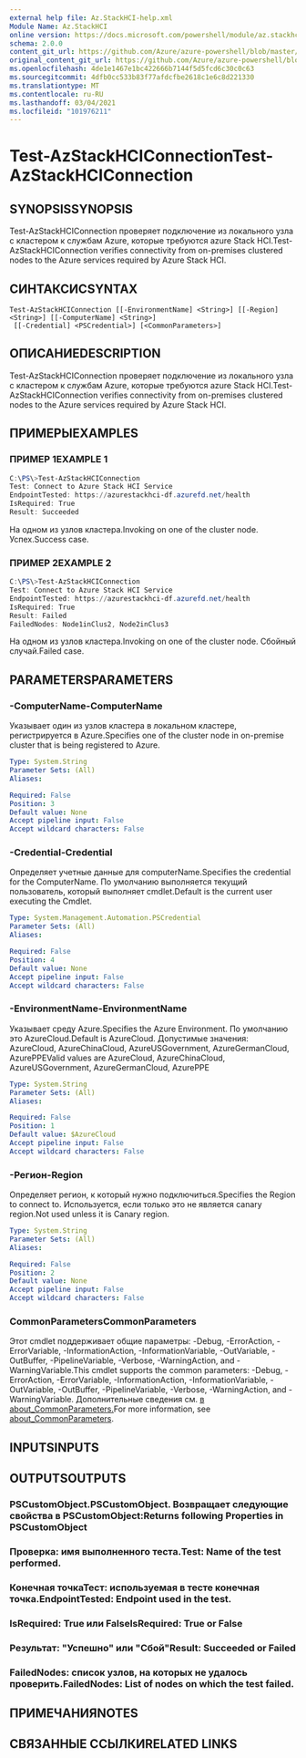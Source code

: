 ```yaml
---
external help file: Az.StackHCI-help.xml
Module Name: Az.StackHCI
online version: https://docs.microsoft.com/powershell/module/az.stackhci/test-azstackhciconnection
schema: 2.0.0
content_git_url: https://github.com/Azure/azure-powershell/blob/master/src/StackHCI/help/Test-AzStackHCIConnection.md
original_content_git_url: https://github.com/Azure/azure-powershell/blob/master/src/StackHCI/help/Test-AzStackHCIConnection.md
ms.openlocfilehash: 4de1e1467e1bc422666b7144f5d5fcd6c30c0c63
ms.sourcegitcommit: 4dfb0cc533b83f77afdcfbe2618c1e6c8d221330
ms.translationtype: MT
ms.contentlocale: ru-RU
ms.lasthandoff: 03/04/2021
ms.locfileid: "101976211"
---
```

# <span data-ttu-id="44a84-101">Test-AzStackHCIConnection</span><span class="sxs-lookup"><span data-stu-id="44a84-101">Test-AzStackHCIConnection</span></span>

## <span data-ttu-id="44a84-102">SYNOPSIS</span><span class="sxs-lookup"><span data-stu-id="44a84-102">SYNOPSIS</span></span>
<span data-ttu-id="44a84-103">Test-AzStackHCIConnection проверяет подключение из локального узла с кластером к службам Azure, которые требуются azure Stack HCI.</span><span class="sxs-lookup"><span data-stu-id="44a84-103">Test-AzStackHCIConnection verifies connectivity from on-premises clustered nodes to the Azure services required by Azure Stack HCI.</span></span>

## <span data-ttu-id="44a84-104">СИНТАКСИС</span><span class="sxs-lookup"><span data-stu-id="44a84-104">SYNTAX</span></span>

```
Test-AzStackHCIConnection [[-EnvironmentName] <String>] [[-Region] <String>] [[-ComputerName] <String>]
 [[-Credential] <PSCredential>] [<CommonParameters>]
```

## <span data-ttu-id="44a84-105">ОПИСАНИЕ</span><span class="sxs-lookup"><span data-stu-id="44a84-105">DESCRIPTION</span></span>
<span data-ttu-id="44a84-106">Test-AzStackHCIConnection проверяет подключение из локального узла с кластером к службам Azure, которые требуются azure Stack HCI.</span><span class="sxs-lookup"><span data-stu-id="44a84-106">Test-AzStackHCIConnection verifies connectivity from on-premises clustered nodes to the Azure services required by Azure Stack HCI.</span></span>

## <span data-ttu-id="44a84-107">ПРИМЕРЫ</span><span class="sxs-lookup"><span data-stu-id="44a84-107">EXAMPLES</span></span>

### <span data-ttu-id="44a84-108">ПРИМЕР 1</span><span class="sxs-lookup"><span data-stu-id="44a84-108">EXAMPLE 1</span></span>
```powershell
C:\PS\>Test-AzStackHCIConnection
Test: Connect to Azure Stack HCI Service
EndpointTested: https://azurestackhci-df.azurefd.net/health
IsRequired: True
Result: Succeeded
```
<span data-ttu-id="44a84-109">На одном из узлов кластера.</span><span class="sxs-lookup"><span data-stu-id="44a84-109">Invoking on one of the cluster node.</span></span> <span data-ttu-id="44a84-110">Успех.</span><span class="sxs-lookup"><span data-stu-id="44a84-110">Success case.</span></span>

### <span data-ttu-id="44a84-111">ПРИМЕР 2</span><span class="sxs-lookup"><span data-stu-id="44a84-111">EXAMPLE 2</span></span>
```powershell
C:\PS\>Test-AzStackHCIConnection
Test: Connect to Azure Stack HCI Service
EndpointTested: https://azurestackhci-df.azurefd.net/health
IsRequired: True
Result: Failed
FailedNodes: Node1inClus2, Node2inClus3
```
<span data-ttu-id="44a84-112">На одном из узлов кластера.</span><span class="sxs-lookup"><span data-stu-id="44a84-112">Invoking on one of the cluster node.</span></span> <span data-ttu-id="44a84-113">Сбойный случай.</span><span class="sxs-lookup"><span data-stu-id="44a84-113">Failed case.</span></span>

## <span data-ttu-id="44a84-114">PARAMETERS</span><span class="sxs-lookup"><span data-stu-id="44a84-114">PARAMETERS</span></span>

### <span data-ttu-id="44a84-115">-ComputerName</span><span class="sxs-lookup"><span data-stu-id="44a84-115">-ComputerName</span></span>
<span data-ttu-id="44a84-116">Указывает один из узлов кластера в локальном кластере, регистрируется в Azure.</span><span class="sxs-lookup"><span data-stu-id="44a84-116">Specifies one of the cluster node in on-premise cluster that is being registered to Azure.</span></span>

```yaml
Type: System.String
Parameter Sets: (All)
Aliases:

Required: False
Position: 3
Default value: None
Accept pipeline input: False
Accept wildcard characters: False
```

### <span data-ttu-id="44a84-117">-Credential</span><span class="sxs-lookup"><span data-stu-id="44a84-117">-Credential</span></span>
<span data-ttu-id="44a84-118">Определяет учетные данные для computerName.</span><span class="sxs-lookup"><span data-stu-id="44a84-118">Specifies the credential for the ComputerName.</span></span>
<span data-ttu-id="44a84-119">По умолчанию выполняется текущий пользователь, который выполняет cmdlet.</span><span class="sxs-lookup"><span data-stu-id="44a84-119">Default is the current user executing the Cmdlet.</span></span>

```yaml
Type: System.Management.Automation.PSCredential
Parameter Sets: (All)
Aliases:

Required: False
Position: 4
Default value: None
Accept pipeline input: False
Accept wildcard characters: False
```

### <span data-ttu-id="44a84-120">-EnvironmentName</span><span class="sxs-lookup"><span data-stu-id="44a84-120">-EnvironmentName</span></span>
<span data-ttu-id="44a84-121">Указывает среду Azure.</span><span class="sxs-lookup"><span data-stu-id="44a84-121">Specifies the Azure Environment.</span></span>
<span data-ttu-id="44a84-122">По умолчанию это AzureCloud.</span><span class="sxs-lookup"><span data-stu-id="44a84-122">Default is AzureCloud.</span></span>
<span data-ttu-id="44a84-123">Допустимые значения: AzureCloud, AzureChinaCloud, AzureUSGovernment, AzureGermanCloud, AzurePPE</span><span class="sxs-lookup"><span data-stu-id="44a84-123">Valid values are AzureCloud, AzureChinaCloud, AzureUSGovernment, AzureGermanCloud, AzurePPE</span></span>

```yaml
Type: System.String
Parameter Sets: (All)
Aliases:

Required: False
Position: 1
Default value: $AzureCloud
Accept pipeline input: False
Accept wildcard characters: False
```

### <span data-ttu-id="44a84-124">-Регион</span><span class="sxs-lookup"><span data-stu-id="44a84-124">-Region</span></span>
<span data-ttu-id="44a84-125">Определяет регион, к который нужно подключиться.</span><span class="sxs-lookup"><span data-stu-id="44a84-125">Specifies the Region to connect to.</span></span>
<span data-ttu-id="44a84-126">Используется, если только это не является canary region.</span><span class="sxs-lookup"><span data-stu-id="44a84-126">Not used unless it is Canary region.</span></span>

```yaml
Type: System.String
Parameter Sets: (All)
Aliases:

Required: False
Position: 2
Default value: None
Accept pipeline input: False
Accept wildcard characters: False
```

### <span data-ttu-id="44a84-127">CommonParameters</span><span class="sxs-lookup"><span data-stu-id="44a84-127">CommonParameters</span></span>
<span data-ttu-id="44a84-128">Этот cmdlet поддерживает общие параметры: -Debug, -ErrorAction, -ErrorVariable, -InformationAction, -InformationVariable, -OutVariable, -OutBuffer, -PipelineVariable, -Verbose, -WarningAction, and -WarningVariable.</span><span class="sxs-lookup"><span data-stu-id="44a84-128">This cmdlet supports the common parameters: -Debug, -ErrorAction, -ErrorVariable, -InformationAction, -InformationVariable, -OutVariable, -OutBuffer, -PipelineVariable, -Verbose, -WarningAction, and -WarningVariable.</span></span> <span data-ttu-id="44a84-129">Дополнительные сведения см. [в about_CommonParameters.](http://go.microsoft.com/fwlink/?LinkID=113216)</span><span class="sxs-lookup"><span data-stu-id="44a84-129">For more information, see [about_CommonParameters](http://go.microsoft.com/fwlink/?LinkID=113216).</span></span>

## <span data-ttu-id="44a84-130">INPUTS</span><span class="sxs-lookup"><span data-stu-id="44a84-130">INPUTS</span></span>

## <span data-ttu-id="44a84-131">OUTPUTS</span><span class="sxs-lookup"><span data-stu-id="44a84-131">OUTPUTS</span></span>

### <span data-ttu-id="44a84-132">PSCustomObject.</span><span class="sxs-lookup"><span data-stu-id="44a84-132">PSCustomObject.</span></span> <span data-ttu-id="44a84-133">Возвращает следующие свойства в PSCustomObject:</span><span class="sxs-lookup"><span data-stu-id="44a84-133">Returns following Properties in PSCustomObject</span></span>
### <span data-ttu-id="44a84-134">Проверка: имя выполненного теста.</span><span class="sxs-lookup"><span data-stu-id="44a84-134">Test: Name of the test performed.</span></span>
### <span data-ttu-id="44a84-135">Конечная точкаТест: используемая в тесте конечная точка.</span><span class="sxs-lookup"><span data-stu-id="44a84-135">EndpointTested: Endpoint used in the test.</span></span>
### <span data-ttu-id="44a84-136">IsRequired: True или False</span><span class="sxs-lookup"><span data-stu-id="44a84-136">IsRequired: True or False</span></span>
### <span data-ttu-id="44a84-137">Результат: "Успешно" или "Сбой"</span><span class="sxs-lookup"><span data-stu-id="44a84-137">Result: Succeeded or Failed</span></span>
### <span data-ttu-id="44a84-138">FailedNodes: список узлов, на которых не удалось проверить.</span><span class="sxs-lookup"><span data-stu-id="44a84-138">FailedNodes: List of nodes on which the test failed.</span></span>
## <span data-ttu-id="44a84-139">ПРИМЕЧАНИЯ</span><span class="sxs-lookup"><span data-stu-id="44a84-139">NOTES</span></span>

## <span data-ttu-id="44a84-140">СВЯЗАННЫЕ ССЫЛКИ</span><span class="sxs-lookup"><span data-stu-id="44a84-140">RELATED LINKS</span></span>
